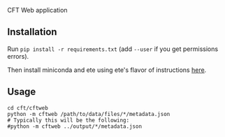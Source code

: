 
CFT Web application

## Installation

Run `pip install -r requirements.txt` (add `--user` if you get permissions errors).

Then install miniconda and ete using ete's flavor of instructions [here](http://etetoolkit.org/download/).

## Usage

```
cd cft/cftweb
python -m cftweb /path/to/data/files/*/metadata.json
# Typically this will be the following:
#python -m cftweb ../output/*/metadata.json
```


